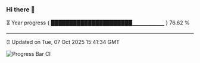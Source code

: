 ### Hi there 👋

⏳ Year progress { ██████████████████████▁▁▁▁▁▁▁▁ } 76.62 %

---

⏰ Updated on Tue, 07 Oct 2025 15:41:34 GMT

![Progress Bar CI](https://github.com/IshwaranRudhara/GIT-ACTION/workflows/Progress%20Bar%20CI/badge.svg)
